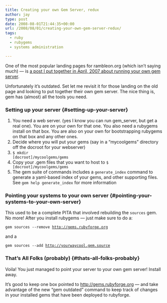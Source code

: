 ```yaml
---
title: Creating your own Gem Server, redux
author: jay
type: post
date: 2008-08-01T21:44:35+00:00
url: /2008/08/01/creating-your-own-gem-server-redux/
tags:
  - ruby
  - rubygems
  - systems administration

---
```

One of the most popular landing pages for rambleon.org (which isn’t saying much) — is [a post I put together in April, 2007 about running your own gem server][1].

Unfortunately it’s outdated. Set let me revisit it for those landing on the old page and looking to put together their own gem server. The nice thing is, gem has (almost) all the tools you need.

### Setting up your server {#setting-up-your-server}

  1. You need a web server. (yes I know you can run gem_server, but get a real one). You are on your own for that one. You also need a rubygems install on that box. You are also on your own for bootstrapping rubygems on that box and any other ones.
  2. Decide where you will put your gems (say in a “mycoolgems” directory off the docroot for your webserver)
  3. <code class="highlighter-rouge">$ mkdir [docroot]/mycoolgems/gems</code>
  4. Copy your .gem files that you want to host to <code class="highlighter-rouge">$ [docroot]/mycoolgems/gems</code>
  5. The gem suite of commands includes a <code class="highlighter-rouge">generate_index</code> command to generate a yaml-based index of your gems, and other supporting files. See <code class="highlighter-rouge">gem help generate_index</code> for more information

### Pointing your systems to your own server {#pointing-your-systems-to-your-own-server}

This used to be a complete PITA that involved rebuilding the <code class="highlighter-rouge">sources</code> gem. No more! After you install rubygems — just make sure to do a:

<code class="highlighter-rouge">gem sources --remove http://gems.rubyforge.org</code>

and a

<code class="highlighter-rouge">gem sources --add http://yourwaycool.gem.source</code>

### That’s All Folks (probably) {#thats-all-folks-probably}

Voila! You just managed to point your server to your own gem server! Install away.

It’s good to keep one box pointed to http://gems.rubyforge.org — and take advantage of the new “gem outdated” command to keep track of changes in your installed gems that have been deployed to rubyforge.

 [1]: /2007/04/19/creating-your-own-gem-server/